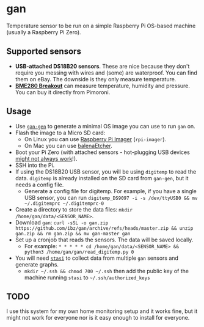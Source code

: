 # gan

Temperature sensor to be run on a simple Raspberry Pi OS-based machine (usually a Raspberry Pi Zero).

## Supported sensors

* **USB-attached DS18B20 sensors**. These are nice because they don't require you messing with wires and (some) are waterproof. You can find them on eBay. The downside is they only measure temperature.
* [**BME280 Breakout**](https://shop.pimoroni.com/products/bme280-breakout) can measure temperature, humidity and pressure. You can buy it directly from Pimoroni.

## Usage

* Use [`gan-gen`](https://github.com/ibz/gan-gen) to generate a minimal OS image you can use to run `gan` on.
* Flash the image to a Micro SD card:
  * On Linux you can use [Raspberry Pi Imager](https://www.raspberrypi.com/software/) (`rpi-imager`).
  * On Mac you can use [balenaEtcher](https://www.balena.io/etcher/).
* Boot your Pi Zero (with attached sensors - hot-plugging USB devices [might not always work](https://forums.raspberrypi.com/viewtopic.php?t=23205#p217196)!).
* SSH into the Pi.
* If using the DS18B20 USB sensor, you will be using `digitemp` to read the data. `digitemp` is already installed on the SD card from `gan-gen`, but it needs a config file.
  * Generate a config file for digitemp. For example, if you have a single USB sensor, you can run `digitemp_DS9097 -i -s /dev/ttyUSB0 && mv ~/.digitemprc ~/.digitemprc-0`
* Create a directory to store the data files: `mkdir /home/gan/data/<SENSOR_NAME>`.
* Download `gan`: `curl -sSL -o gan.zip https://github.com/ibz/gan/archive/refs/heads/master.zip && unzip gan.zip && rm gan.zip && mv gan-master gan`
* Set up a cronjob that reads the sensors. The data will be saved locally.
  * For example: `* * * * * cd /home/gan/data/<SENSOR_NAME> && python3 /home/gan/gan/read_digitemp.py 0`
* You will need [`stasi`](https://github.com/ibz/stasi) to collect data from multiple `gan` sensors and generate graphs.
  * `mkdir ~/.ssh && chmod 700 ~/.ssh` then add the public key of the machine running `stasi` to `~/.ssh/authorized_keys`

## TODO

I use this system for my own home monitoring setup and it works fine, but it might not work for everyone nor is it easy enough to install for everyone.
